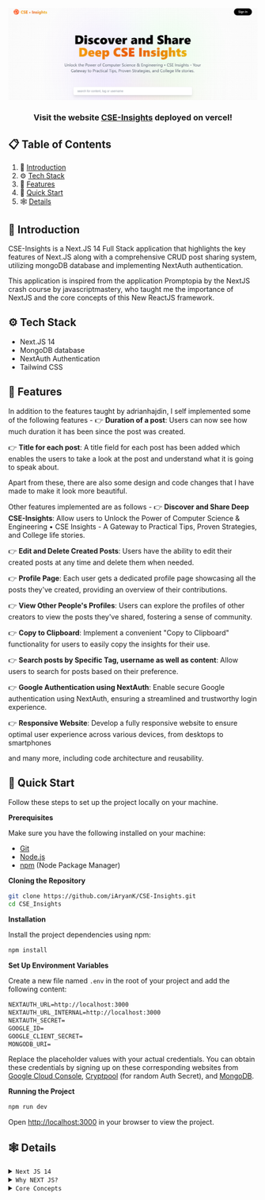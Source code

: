 <div align="center">
  <br />
    <a href="https://cse-insights.vercel.app/" target="_blank">
      <img src="https://github.com/iAryanK/CSE-Insights/blob/main/public/assets/images/screenshot.png?raw=true" alt="Project Banner">
    </a>
  <br />

  <h3 align="center">Visit the website <a href="https://cse-insights.vercel.app/" target="_blank"><b>CSE-Insights</b></a> deployed on vercel!</h3>
</div>

## 📋 <a name="table">Table of Contents</a>

1. 🤖 [Introduction](#introduction)
2. ⚙️ [Tech Stack](#tech-stack)
3. 🔋 [Features](#features)
4. 🤸 [Quick Start](#quick-start)
5. 🕸️ [Details](#details)

## <a name="introduction">🤖 Introduction</a>

CSE-Insights is a Next.JS 14 Full Stack application that highlights the key features of Next.JS along with a comprehensive CRUD post sharing system, utilizing mongoDB database and implementing NextAuth authentication.

This application is inspired from the application Promptopia by the NextJS crash course by javascriptmastery, who taught me the importance of NextJS and the core concepts of this New ReactJS framework.

## <a name="tech-stack">⚙️ Tech Stack</a>

- Next.JS 14
- MongoDB database
- NextAuth Authentication
- Tailwind CSS

## <a name="features">🔋 Features</a>

In addition to the features taught by adrianhajdin, I self implemented some of the following features -
👉 **Duration of a post**: Users can now see how much duration it has been since the post was created.

👉 **Title for each post**: A title field for each post has been added which enables the users to take a look at the post and understand what it is going to speak about.

Apart from these, there are also some design and code changes that I have made to make it look more beautiful.

Other features implemented are as follows -
👉 **Discover and Share Deep CSE-Insights**: Allow users to Unlock the Power of Computer Science & Engineering • CSE Insights - A Gateway to Practical Tips, Proven Strategies, and College life stories.

👉 **Edit and Delete Created Posts**: Users have the ability to edit their created posts at any time and delete them when needed.

👉 **Profile Page**: Each user gets a dedicated profile page showcasing all the posts they've created, providing an overview of their contributions.

👉 **View Other People's Profiles**: Users can explore the profiles of other creators to view the posts they've shared, fostering a sense of community.

👉 **Copy to Clipboard**: Implement a convenient "Copy to Clipboard" functionality for users to easily copy the insights for their use.

👉 **Search posts by Specific Tag, username as well as content**: Allow users to search for posts based on their preference.

👉 **Google Authentication using NextAuth**: Enable secure Google authentication using NextAuth, ensuring a streamlined and trustworthy login experience.

👉 **Responsive Website**: Develop a fully responsive website to ensure optimal user experience across various devices, from desktops to smartphones

and many more, including code architecture and reusability.

## <a name="quick-start">🤸 Quick Start</a>

Follow these steps to set up the project locally on your machine.

**Prerequisites**

Make sure you have the following installed on your machine:

- [Git](https://git-scm.com/)
- [Node.js](https://nodejs.org/en)
- [npm](https://www.npmjs.com/) (Node Package Manager)

**Cloning the Repository**

```bash
git clone https://github.com/iAryanK/CSE-Insights.git
cd CSE_Insights
```

**Installation**

Install the project dependencies using npm:

```bash
npm install
```

**Set Up Environment Variables**

Create a new file named `.env` in the root of your project and add the following content:

```env
NEXTAUTH_URL=http://localhost:3000
NEXTAUTH_URL_INTERNAL=http://localhost:3000
NEXTAUTH_SECRET=
GOOGLE_ID=
GOOGLE_CLIENT_SECRET=
MONGODB_URI=
```

Replace the placeholder values with your actual credentials. You can obtain these credentials by signing up on these corresponding websites from [Google Cloud Console](https://console.cloud.google.com/), [Cryptpool](https://www.cryptool.org/en/cto/openssl) (for random Auth Secret), and [MongoDB](https://www.mongodb.com/).

**Running the Project**

```bash
npm run dev
```

Open [http://localhost:3000](http://localhost:3000) in your browser to view the project.

## <a name="details">🕸️ Details</a>

<details>
<summary><code>Next JS 14</code></summary>

```
Official documentation of ReactJS says never to use plain ReactJS anymore.
It recommends to build new applications by choosing one of the frameworks of ReactJS and the first framework they recommend is NextJS.

This new piece of technology as gained a lot of popularity. Companies such as Netflix, Notion, Nike, twitch, etc. has adopted NextJS.

NextJS 13 -> major update of NextJS with experimental app router
NextJS 14 -> May 4th, 2023, NextJS app router becomes stable
```

</details>

<details>
<summary><code>Why NEXT JS?</code></summary>

```
😀 simplifies development process
😀 optimizes web applications
😀 Server side and client side rendering
😀 Inbuilt Search Engine Optimization
😀 File and folder based routing
😀 FullStack application creating capability
😀 Automatic code splitting

And at the end of the day, it is just an extention of ReactJs.😀
```

</details>

<details>
<summary><code>Core Concepts</code></summary>

```
Starting from
npx create-next-app@latest

Following are some of the concepts of NextJS -
➡️ File and Folder based routing
➡️ Client and server components
➡️ Routing and special NextJS files
➡️ Data fetching Strategies
➡️ NextJs API routes
➡️ Static and Dynamic Metadata
```

<details>
<summary><code>Project CSE-Insights</code></summary>

```
The development process will be updated here soon...
```

</details>

<br />

#
